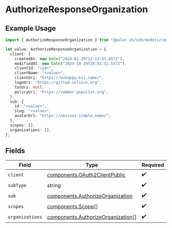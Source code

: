 # AuthorizeResponseOrganization

## Example Usage

```typescript
import { AuthorizeResponseOrganization } from "@polar-sh/sdk/models/components/authorizeresponseorganization.js";

let value: AuthorizeResponseOrganization = {
  client: {
    createdAt: new Date("2024-01-29T12:13:57.857Z"),
    modifiedAt: new Date("2024-10-29T18:01:51.537Z"),
    clientId: "<id>",
    clientName: "<value>",
    clientUri: "https://unhappy-kit.name/",
    logoUri: "https://gifted-celsius.org",
    tosUri: null,
    policyUri: "https://somber-populist.org",
  },
  sub: {
    id: "<value>",
    slug: "<value>",
    avatarUrl: "https://obvious-simple.name/",
  },
  scopes: [],
  organizations: [],
};
```

## Fields

| Field                                                                                  | Type                                                                                   | Required                                                                               | Description                                                                            |
| -------------------------------------------------------------------------------------- | -------------------------------------------------------------------------------------- | -------------------------------------------------------------------------------------- | -------------------------------------------------------------------------------------- |
| `client`                                                                               | [components.OAuth2ClientPublic](../../models/components/oauth2clientpublic.md)         | :heavy_check_mark:                                                                     | N/A                                                                                    |
| `subType`                                                                              | *string*                                                                               | :heavy_check_mark:                                                                     | N/A                                                                                    |
| `sub`                                                                                  | [components.AuthorizeOrganization](../../models/components/authorizeorganization.md)   | :heavy_check_mark:                                                                     | N/A                                                                                    |
| `scopes`                                                                               | [components.Scope](../../models/components/scope.md)[]                                 | :heavy_check_mark:                                                                     | N/A                                                                                    |
| `organizations`                                                                        | [components.AuthorizeOrganization](../../models/components/authorizeorganization.md)[] | :heavy_check_mark:                                                                     | N/A                                                                                    |